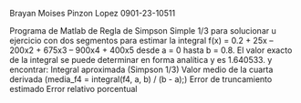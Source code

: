 Brayan Moises Pinzon Lopez 
0901-23-10511

Programa de Matlab de Regla de Simpson Simple 1/3 para solucionar u ejercicio con dos segmentos para estimar la integral f(x) = 0.2 + 25x – 200x2 + 675x3 – 900x4 + 400x5
desde a = 0 hasta b = 0.8. El valor exacto de la integral se puede determinar en forma analítica y es 1.640533.
y encontrar: 
Integral aproximada (Simpson 1/3)
Valor medio de la cuarta derivada (media_f4 = integral(f4, a, b) / (b - a);)
Error de truncamiento estimado
Error relativo porcentual
